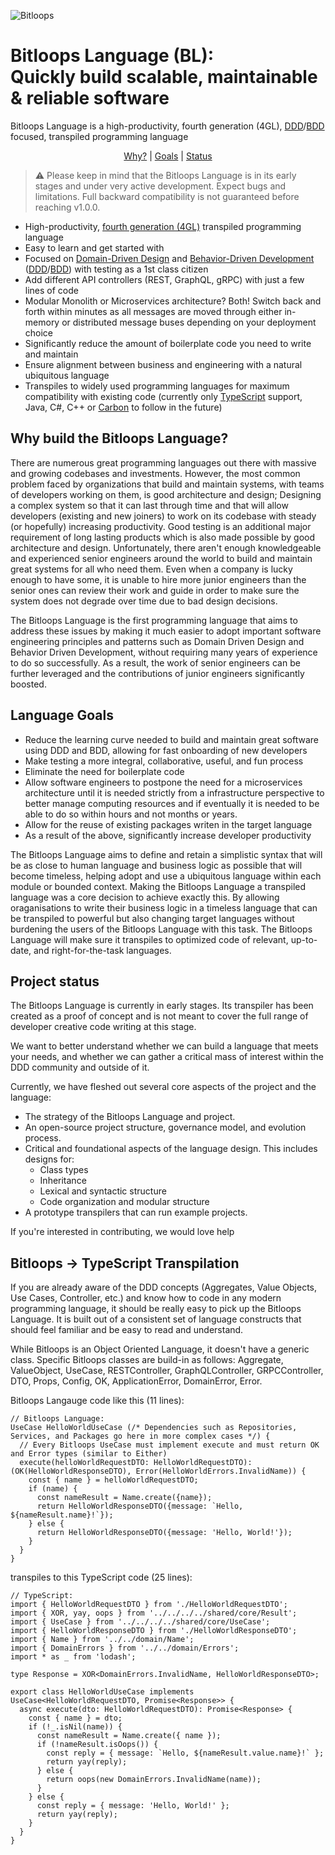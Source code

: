 ![Bitloops](https://storage.googleapis.com/wwwbitloopscom/bitloops-logo_320x80.png)
# Bitloops Language (BL): <br/> Quickly build scalable, maintainable & reliable software
Bitloops Language is a high-productivity, fourth generation (4GL), [DDD](https://en.wikipedia.org/wiki/Domain-driven_design)/[BDD](https://en.wikipedia.org/wiki/Behavior-driven_development) focused, transpiled programming language 

<!--
Part of the Bitloops Language project, under the GPL-3.0 license
See /LICENSE for license information.
SPDX-License-Identifier: GPL-3.0-only
The GPL-3.0 license does not cover the use of Bitloops trademarks and logos
-->

<p align="center">
  <a href="#why-build-the-bitloops-language">Why?</a> |
  <a href="#language-goals">Goals</a> |
  <a href="#project-status">Status</a>
  <a href="#getting-started">
  <a href="#join-us"></a>
</p>

> ⚠️ Please keep in mind that the Bitloops Language is in its early stages
> and under very active development. Expect bugs and limitations.
> Full backward compatibility is not guaranteed before reaching v1.0.0.

* High-productivity, [fourth generation (4GL)](https://www.techopedia.com/definition/24308/fourth-generation-programming-language-4gl) transpiled programming language
* Easy to learn and get started with
* Focused on [Domain-Driven Design](https://en.wikipedia.org/wiki/Domain-driven_design) and [Behavior-Driven Development](https://en.wikipedia.org/wiki/Behavior-driven_development) ([DDD](https://en.wikipedia.org/wiki/Domain-driven_design)/[BDD](https://en.wikipedia.org/wiki/Behavior-driven_development)) with testing as a 1st class citizen
* Add different API controllers (REST, GraphQL, gRPC) with just a few lines of code
* Modular Monolith or Microservices architecture? Both! Switch back and forth within minutes as all messages are moved through either in-memory or distributed message buses depending on your deployment choice
* Significantly reduce the amount of boilerplate code you need to write and maintain
* Ensure alignment between business and engineering with a natural ubiquitous language
* Transpiles to widely used programming languages for maximum compatibility with existing code (currently only [TypeScript](https://github.com/microsoft/TypeScript) support, Java, C#, C++ or [Carbon](https://github.com/carbon-language/carbon-lang) to follow in the future)

## Why build the Bitloops Language?

There are numerous great programming languages out there with massive and growing 
codebases and investments. However, the most common problem faced by organizations 
that build and maintain systems, with teams of developers working on them, is 
good architecture and design; Designing a complex system so that it can last through 
time and that will allow developers (existing and new joiners) to work on its codebase
with steady (or hopefully) increasing productivity. Good testing is an additional major
requirement of long lasting products which is also made possible by good architecture
and design. Unfortunately, there aren't enough knowledgeable and experienced senior 
engineers around the world to build and maintain great systems for all who need them. 
Even when a company is lucky enough to have some, it is unable to hire more 
junior engineers than the senior ones can review their work and guide in order to make 
sure the system does not degrade over time due to bad design decisions. 

The Bitloops Language is the first programming language that aims to address these issues
by making it much easier to adopt important software engineering principles and patterns
such as Domain Driven Design and Behavior Driven Development, without requiring many years
of experience to do so successfully. As a result, the work of senior engineers can be further
leveraged and the contributions of junior engineers significantly boosted. 

## Language Goals

* Reduce the learning curve needed to build and maintain great software using DDD and BDD, allowing for fast onboarding of new developers
* Make testing a more integral, collaborative, useful, and fun process
* Eliminate the need for boilerplate code
* Allow software engineers to postpone the need for a microservices architecture until it is needed strictly from a infrastructure perspective to better manage computing resources and if eventually it is needed to be able to do so within hours and not months or years. 
* Allow for the reuse of existing packages writen in the target language
* As a result of the above, significantly increase developer productivity

The Bitloops Language aims to define and retain a simplistic syntax that will be as close to human 
language and business logic as possible that will become timeless, helping adopt and use a ubiquitous 
language within each module or bounded context. Making the Bitloops Language a transpiled language 
was a core decision to achieve exactly this. By allowing oraganisations to write their business logic 
in a timeless language that can be transpiled to powerful but also changing target languages without 
burdening the users of the Bitloops Language with this task. The Bitloops Language will make sure it 
transpiles to optimized code of relevant, up-to-date, and right-for-the-task languages.

## Project status

The Bitloops Language is currently in early stages. Its transpiler has been created as a proof of concept
and is not meant to cover the full range of developer creative code writing at this stage. 

We want to better understand whether we can build a language that meets your needs, and whether we can 
gather a critical mass of interest within the DDD community and outside of it.

Currently, we have fleshed out several core aspects of the project and the language:

-   The strategy of the Bitloops Language and project.
-   An open-source project structure, governance model, and evolution process.
-   Critical and foundational aspects of the language design. This
    includes designs for:
    -   Class types
    -   Inheritance
    -   Lexical and syntactic structure
    -   Code organization and modular structure
-   A prototype transpilers that can run example projects.

If you're interested in contributing, we would love help

## Bitloops -> TypeScript Transpilation

If you are already aware of the DDD concepts (Aggregates, Value Objects, Use Cases, Controller, etc.) and know how to code in any modern programming language, it should be really easy to pick up the Bitloops Language.
It is built out of a consistent set of language constructs that should feel familiar and be easy to read and understand.

While Bitloops is an Object Oriented Language, it doesn't have a generic class. Specific Bitloops classes are build-in as follows: Aggregate, ValueObject, UseCase, RESTController, GraphQLController, GRPCController, DTO, Props, Config, OK, ApplicationError, DomainError, Error.

Bitloops Langauge code like this (11 lines):

```node
// Bitloops Language:
UseCase HelloWorldUseCase (/* Dependencies such as Repositories, Services, and Packages go here in more complex cases */) {
  // Every Bitloops UseCase must implement execute and must return OK and Error types (similar to Either)
  execute(helloWorldRequestDTO: HelloWorldRequestDTO): (OK(HelloWorldResponseDTO), Error(HelloWorldErrors.InvalidName)) {
    const { name } = helloWorldRequestDTO;
    if (name) {
      const nameResult = Name.create({name});
      return HelloWorldResponseDTO({message: `Hello, ${nameResult.name}!`});
    } else {
      return HelloWorldResponseDTO({message: 'Hello, World!'});
    }
  }
}
```
transpiles to this TypeScript code (25 lines):
```node
// TypeScript:
import { HelloWorldRequestDTO } from './HelloWorldRequestDTO';
import { XOR, yay, oops } from '../../../../shared/core/Result';
import { UseCase } from '../../../../shared/core/UseCase';
import { HelloWorldResponseDTO } from './HelloWorldResponseDTO';
import { Name } from '../../domain/Name';
import { DomainErrors } from '../../domain/Errors';
import * as _ from 'lodash';

type Response = XOR<DomainErrors.InvalidName, HelloWorldResponseDTO>;

export class HelloWorldUseCase implements UseCase<HelloWorldRequestDTO, Promise<Response>> {
  async execute(dto: HelloWorldRequestDTO): Promise<Response> {
    const { name } = dto;
    if (!_.isNil(name)) {
      const nameResult = Name.create({ name });
      if (!nameResult.isOops()) {
        const reply = { message: `Hello, ${nameResult.value.name}!` };
        return yay(reply);
      } else {
        return oops(new DomainErrors.InvalidName(name));
      }
    } else {
      const reply = { message: 'Hello, World!' };
      return yay(reply);
    }
  }
}
```
